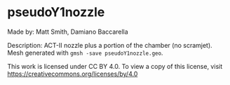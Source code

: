 # pseudoY1nozzle

Made by: Matt Smith, Damiano Baccarella

Description: ACT-II nozzle plus a portion of the chamber (no scramjet). Mesh
generated with `gmsh -save pseudoY1nozzle.geo`.

This work is licensed under CC BY 4.0. To view a copy of this license, visit
https://creativecommons.org/licenses/by/4.0
